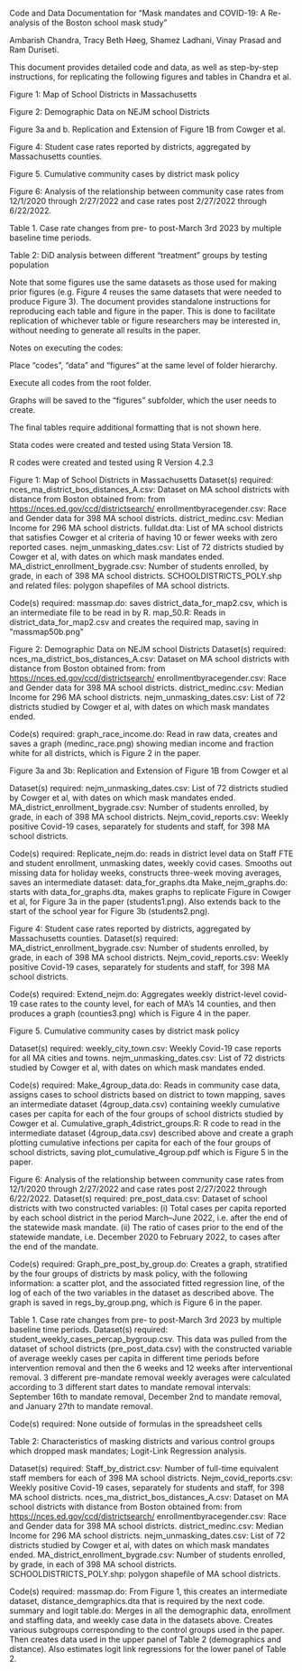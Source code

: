 Code and Data Documentation for “Mask mandates and COVID-19: A Re-analysis of the Boston school mask study”

Ambarish Chandra, Tracy Beth Høeg, Shamez Ladhani, Vinay Prasad and Ram Duriseti.

This document provides detailed code and data, as well as step-by-step instructions, for replicating the following figures and tables in Chandra et al.

Figure 1: Map of School Districts in Massachusetts

Figure 2: Demographic Data on NEJM school Districts

Figure 3a and b. Replication and Extension of Figure 1B from Cowger et al.

Figure 4: Student case rates reported by districts, aggregated by Massachusetts counties.

Figure 5. Cumulative community cases by district mask policy

Figure 6: Analysis of the relationship between community case rates from 12/1/2020 through 2/27/2022 and case rates post 2/27/2022 through 6/22/2022.

Table 1. Case rate changes from pre- to post-March 3rd 2023 by multiple baseline time periods.

Table 2: DiD analysis between different “treatment” groups by testing population

Note that some figures use the same datasets as those used for making prior figures (e.g. Figure 4 reuses the same datasets that were needed to produce Figure 3). The document provides standalone instructions for reproducing each table and figure in the paper. This is done to facilitate replication of whichever table or figure researchers may be interested in, without needing to generate all results in the paper.

Notes on executing the codes:

Place “codes”, “data” and “figures” at the same level of folder hierarchy.

Execute all codes from the root folder.

Graphs will be saved to the “figures” subfolder, which the user needs to create.

The final tables require additional formatting that is not shown here.

Stata codes were created and tested using Stata Version 18.

R codes were created and tested using R Version 4.2.3


Figure 1: Map of School Districts in Massachusetts
Dataset(s) required:
nces_ma_district_bos_distances_A.csv: Dataset on MA school districts with distance from Boston obtained from: from https://nces.ed.gov/ccd/districtsearch/
enrollmentbyracegender.csv: Race and Gender data for 398 MA school districts.
district_medinc.csv: Median Income for 296 MA school districts.
fulldat.dta: List of MA school districts that satisfies Cowger et al criteria of having 10 or fewer weeks with zero reported cases. 
nejm_unmasking_dates.csv: List of 72 districts studied by Cowger et al, with dates on which mask mandates ended.
MA_district_enrollment_bygrade.csv: Number of students enrolled, by grade, in each of 398 MA school districts.
SCHOOLDISTRICTS_POLY.shp and related files: polygon shapefiles of MA school districts.

Code(s) required:
massmap.do: saves district_data_for_map2.csv, which is an intermediate file to be read in by R.
map_50.R: Reads in district_data_for_map2.csv and creates the required map, saving in "massmap50b.png"

Figure 2: Demographic Data on NEJM school Districts
Dataset(s) required:
nces_ma_district_bos_distances_A.csv: Dataset on MA school districts with distance from Boston obtained from: from https://nces.ed.gov/ccd/districtsearch/
enrollmentbyracegender.csv: Race and Gender data for 398 MA school districts.
district_medinc.csv: Median Income for 296 MA school districts.
nejm_unmasking_dates.csv: List of 72 districts studied by Cowger et al, with dates on which mask mandates ended.

Code(s) required:
graph_race_income.do: Read in raw data, creates and saves a graph (medinc_race.png) showing median income and fraction white for all districts, which is Figure 2 in the paper.

Figure 3a and 3b: Replication and Extension of Figure 1B from Cowger et al

Dataset(s) required:
nejm_unmasking_dates.csv: List of 72 districts studied by Cowger et al, with dates on which mask mandates ended.
MA_district_enrollment_bygrade.csv: Number of students enrolled, by grade, in each of 398 MA school districts.
Nejm_covid_reports.csv: Weekly positive Covid-19 cases, separately for students and staff, for 398 MA school districts.

Code(s) required:
Replicate_nejm.do: reads in district level data on Staff FTE and student enrollment, unmasking dates, weekly covid cases. Smooths out missing data for holiday weeks, constructs three-week moving averages, saves an intermediate dataset: data_for_graphs.dta
Make_nejm_graphs.do: starts with data_for_graphs.dta, makes graphs to replicate Figure in Cowger et al, for Figure 3a in the paper (students1.png). Also extends back to the start of the school year for Figure 3b (students2.png).

Figure 4: Student case rates reported by districts, aggregated by Massachusetts counties.
Dataset(s) required:
MA_district_enrollment_bygrade.csv: Number of students enrolled, by grade, in each of 398 MA school districts.
Nejm_covid_reports.csv: Weekly positive Covid-19 cases, separately for students and staff, for 398 MA school districts.

Code(s) required:
Extend_nejm.do: Aggregates weekly district-level covid-19 case rates to the county level, for each of MA’s 14 counties, and then produces a graph (counties3.png) which is Figure 4 in the paper.

Figure 5. Cumulative community cases by district mask policy

Dataset(s) required: 
weekly_city_town.csv: Weekly Covid-19 case reports for all MA cities and towns. 
nejm_unmasking_dates.csv: List of 72 districts studied by Cowger et al, with dates on which mask mandates ended.

Code(s) required: Make_4group_data.do: Reads in community case data, assigns cases to school districts based on district to town mapping, saves an intermediate dataset (4group_data.csv) containing weekly cumulative cases per capita for each of the four groups of school districts studied by Cowger et al. 
Cumulative_graph_4district_groups.R: R code to read in the intermediate dataset (4group_data.csv) described above and create a graph plotting cumulative infections per capita for each of the four groups of school districts, saving plot_cumulative_4group.pdf which is Figure 5 in the paper.

Figure 6: Analysis of the relationship between community case rates from 12/1/2020 through 2/27/2022 and case rates post 2/27/2022 through 6/22/2022.
Dataset(s) required:
pre_post_data.csv: Dataset of school districts with two constructed variables: (i) Total cases per capita reported by each school district in the period March–June 2022, i.e. after the end of the statewide mask mandate. (ii) The ratio of cases prior to the end of the statewide mandate, i.e. December 2020 to February 2022, to cases after the end of the mandate.

Code(s) required:
Graph_pre_post_by_group.do: Creates a graph, stratified by the four groups of districts by mask policy, with the following information: a scatter plot, and the associated fitted regression line, of the log of each of the two variables in the dataset as described above. The graph is saved in regs_by_group.png, which is Figure 6 in the paper.

Table 1. Case rate changes from pre- to post-March 3rd 2023 by multiple baseline time periods.
Dataset(s) required:
student_weekly_cases_percap_bygroup.csv. This data was pulled from the dataset of school districts (pre_post_data.csv) with the constructed variable of average weekly cases per capita in different time periods before intervention removal and then the 6 weeks and 12 weeks after interventional removal. 3 different pre-mandate removal weekly averages were calculated according to 3 different start dates to mandate removal intervals: September 16th to mandate removal, December 2nd to mandate removal, and January 27th to mandate removal.

Code(s) required: None outside of formulas in the spreadsheet cells

Table 2: Characteristics of masking districts and various control groups which dropped mask mandates; Logit-Link Regression analysis.

Dataset(s) required:
Staff_by_district.csv: Number of full-time equivalent staff members for each of 398 MA school districts.
Nejm_covid_reports.csv: Weekly positive Covid-19 cases, separately for students and staff, for 398 MA school districts.
nces_ma_district_bos_distances_A.csv: Dataset on MA school districts with distance from Boston obtained from: from https://nces.ed.gov/ccd/districtsearch/
enrollmentbyracegender.csv: Race and Gender data for 398 MA school districts.
district_medinc.csv: Median Income for 296 MA school districts.
nejm_unmasking_dates.csv: List of 72 districts studied by Cowger et al, with dates on which mask mandates ended.
MA_district_enrollment_bygrade.csv: Number of students enrolled, by grade, in each of 398 MA school districts.
SCHOOLDISTRICTS_POLY.shp: polygon shapefile of MA school districts.

Code(s) required:
massmap.do: From Figure 1, this creates an intermediate dataset, distance_demgraphics.dta that is required by the next code.
summary and logit table.do: Merges in all the demographic data, enrollment and staffing data, and weekly case data in the datasets above. Creates various subgroups corresponding to the control groups used in the paper. Then creates data used in the upper panel of Table 2 (demographics and distance). Also estimates logit link regressions for the lower panel of Table 2.
